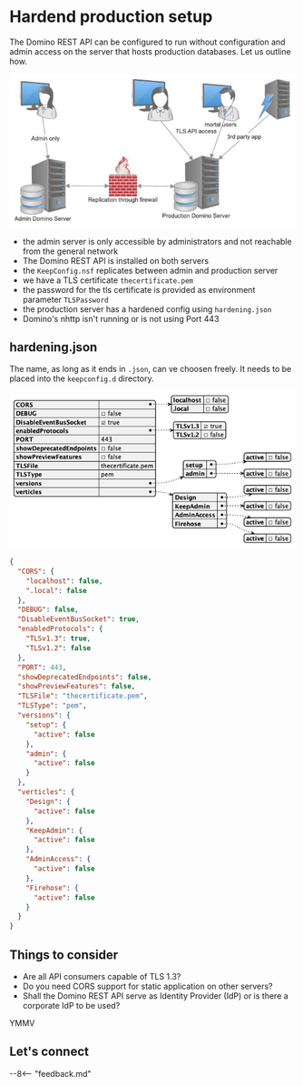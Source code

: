 # Hardend production setup

The Domino REST API can be configured to run without configuration and admin access on the server that hosts production databases. Let us outline how.

![Production layout](../../assets/images/access/productionsample.jpg)

- the admin server is only accessible by administrators and not reachable from the general network
- The Domino REST API is installed on both servers
- the `KeepConfig.nsf` replicates between admin and production server
- we have a TLS certificate `thecertificate.pem`
- the password for the tls certificate is provided as environment parameter `TLSPassword`
- the production server has a hardened config using `hardening.json`
- Domino's nhttp isn't running or is not using Port 443

## hardening.json

The name, as long as it ends in `.json`, can ve choosen freely. It needs to be placed into the `keepconfig.d` directory.

![hardened JSON](../../assets/images/hardening.json.png)

```json
{
  "CORS": {
    "localhost": false,
    ".local": false
  },
  "DEBUG": false,
  "DisableEventBusSocket": true,
  "enabledProtocols": {
    "TLSv1.3": true,
    "TLSv1.2": false
  },
  "PORT": 443,
  "showDeprecatedEndpoints": false,
  "showPreviewFeatures": false,
  "TLSFile": "thecertificate.pem",
  "TLSType": "pem",
  "versions": {
    "setup": {
      "active": false
    },
    "admin": {
      "active": false
    }
  },
  "verticles": {
    "Design": {
      "active": false
    },
    "KeepAdmin": {
      "active": false
    },
    "AdminAccess": {
      "active": false
    },
    "Firehose": {
      "active": false
    }
  }
}
```

## Things to consider

- Are all API consumers capable of TLS 1.3?
- Do you need CORS support for static application on other servers?
- Shall the Domino REST API serve as Identity Provider (IdP) or is there a corporate IdP to be used?

YMMV

## Let's connect

--8<-- "feedback.md"
